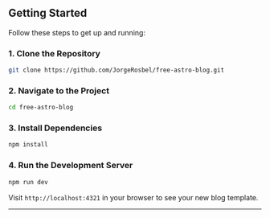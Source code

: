 ## Getting Started

Follow these steps to get up and running:

### 1. Clone the Repository

```bash
git clone https://github.com/JorgeRosbel/free-astro-blog.git
```

### 2. Navigate to the Project

```bash
cd free-astro-blog
```

### 3. Install Dependencies

```bash
npm install
```

### 4. Run the Development Server

```bash
npm run dev
```

Visit `http://localhost:4321` in your browser to see your new blog template.

---
